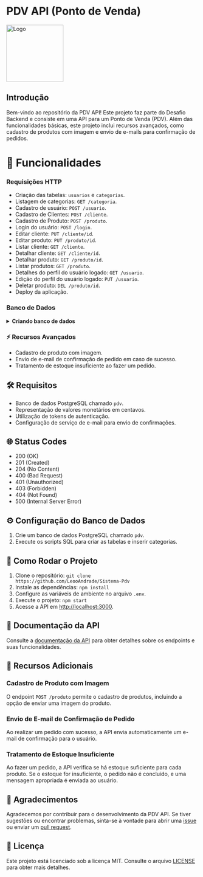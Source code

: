 # PDV API (Ponto de Venda)

<img src="https://th.bing.com/th/id/OIG.3M9QtpntT_umttdFtkiu?pid=ImgGn" alt="Logo" style="width:150px; height:150px;">

## Introdução

Bem-vindo ao repositório da PDV API! Este projeto faz parte do Desafio Backend e consiste em uma API para um Ponto de Venda (PDV). Além das funcionalidades básicas, este projeto inclui recursos avançados, como cadastro de produtos com imagem e envio de e-mails para confirmação de pedidos.

# 🚀 Funcionalidades

### Requisições HTTP

- Criação das tabelas: `usuarios` e `categorias`.
- Listagem de categorias: `GET /categoria`.
- Cadastro de usuário: `POST /usuario`.
- Cadastro de Clientes: `POST /cliente`.
- Cadastro de Produto: `POST /produto`.
- Login do usuário: `POST /login`.
- Editar cliente: `PUT /cliente/id`.
- Editar produto: `PUT /produto/id`.
- Listar cliente: `GET /cliente`.
- Detalhar cliente: `GET /cliente/id`.
- Detalhar produto: `GET /produto/id`.
- Listar produtos: `GET /produto`.
- Detalhes do perfil do usuário logado: `GET /usuario`.
- Edição do perfil do usuário logado: `PUT /usuario`.
- Deletar produto: `DEL /produto/id`.
- Deploy da aplicação.

### Banco de Dados

<details>
<summary><b>Criando banco de dados</b></summary>
<br>

#### CREATE TABLE IF NOT EXISTS public.usuarios
(
-  id serial,
-  nome text NOT NULL,
-  email text NOT NULL,
-  senha text NOT NULL,
-  PRIMARY KEY (id),
-  CONSTRAINT email UNIQUE (email)
-  INCLUDE(email)
);

#### CREATE TABLE IF NOT EXISTS public.categorias
(
-  id serial,
-  descricao text NOT NULL,
-  PRIMARY KEY (id)
);

- INSERT INTO categorias (descricao) VALUES ('Informática'); 
-  INSERT INTO categorias (descricao) VALUES ('Celulares');
-  INSERT INTO categorias (descricao) VALUES ('Beleza e Perfumaria');
-  INSERT INTO categorias (descricao) VALUES ('Mercado'); 
-  INSERT INTO categorias (descricao) VALUES ('Livros e Papelaria'); 
-  INSERT INTO categorias (descricao) VALUES ('Brinquedos'); 
-  INSERT INTO categorias (descricao) VALUES ('Moda'); 
-  INSERT INTO categorias (descricao) VALUES ('Bebê'); 
-  INSERT INTO categorias (descricao) VALUES ('Games');

#### create table produtos (
-  id serial primary key,
-  descricao varchar(200),
-  quantidade_estoque integer,
-  valor integer,
-  categoria_id integer,
-  foreign key (categoria_id) references categorias(id)
);

#### create table clientes(
-  id serial primary key,
-  nome text not null,
-  email  varchar(200) not null unique,
-  cpf varchar(11) not null unique,
-  cep varchar(8),
-  rua varchar(100),
-  numero varchar(10),
-  bairro varchar(100),
-  cidade varchar(100),
-  estado varchar(50)
);

#### create table pedidos(
-	id serial primary key,
-  cliente_id integer not null references clientes(id),
-  observacao text,
-  valor_total integer
);

#### create table pedido_produtos(
-	id serial primary key,
-  pedido_id integer not null references pedidos(id),
-  produto_id integer not null references produtos(id),
-  quantidade_produto integer,
-  valor_produto integer
);

alter table produtos add produto_imagem VARCHAR(500)
</details>

### ⚡ Recursos Avançados

- Cadastro de produto com imagem.
- Envio de e-mail de confirmação de pedido em caso de sucesso.
- Tratamento de estoque insuficiente ao fazer um pedido.

## 🛠️ Requisitos

- Banco de dados PostgreSQL chamado `pdv`.
- Representação de valores monetários em centavos.
- Utilização de tokens de autenticação.
- Configuração de serviço de e-mail para envio de confirmações.

## 🌐 Status Codes

- 200 (OK)
- 201 (Created)
- 204 (No Content)
- 400 (Bad Request)
- 401 (Unauthorized)
- 403 (Forbidden)
- 404 (Not Found)
- 500 (Internal Server Error)

## ⚙️ Configuração do Banco de Dados

1. Crie um banco de dados PostgreSQL chamado `pdv`.
2. Execute os scripts SQL para criar as tabelas e inserir categorias.

## 🚀 Como Rodar o Projeto

1. Clone o repositório: `git clone https://github.com/LeooAndrade/Sistema-Pdv`
2. Instale as dependências: `npm install`
3. Configure as variáveis de ambiente no arquivo `.env`.
4. Execute o projeto: `npm start`
5. Acesse a API em [http://localhost:3000](http://localhost:3000).

## 📖 Documentação da API

Consulte a [documentação da API](#) para obter detalhes sobre os endpoints e suas funcionalidades.

## 🌟 Recursos Adicionais

### Cadastro de Produto com Imagem

O endpoint `POST /produto` permite o cadastro de produtos, incluindo a opção de enviar uma imagem do produto.

### Envio de E-mail de Confirmação de Pedido

Ao realizar um pedido com sucesso, a API envia automaticamente um e-mail de confirmação para o usuário.

### Tratamento de Estoque Insuficiente

Ao fazer um pedido, a API verifica se há estoque suficiente para cada produto. Se o estoque for insuficiente, o pedido não é concluído, e uma mensagem apropriada é enviada ao usuário.

## 🙏 Agradecimentos

Agradecemos por contribuir para o desenvolvimento da PDV API. Se tiver sugestões ou encontrar problemas, sinta-se à vontade para abrir uma [issue](#) ou enviar um [pull request](#).

## 📄 Licença

Este projeto está licenciado sob a licença MIT. Consulte o arquivo [LICENSE](LICENSE) para obter mais detalhes.
